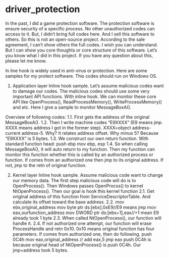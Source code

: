 # driver_protection
In the past, I did a game protection software. The protection software is ensure security of a specific process. No other unauthorized codes can access to it. But, I didn’t bring full codes here. And I sell this software to others. So this is not an open-source project. According to the sale agreement, I can’t show others the full codes. I wish you can understand. But I can show you core thoughts or core structure of this software. Let’s you know what I did in this project. If you have any question about this, please let me know.

In line hook is widely used in anti-virus or protection. Here are some samples for my protect software. This codes should run on Windows OS.
1. Application layer Inline hook sample.
Let’s assume malicious codes want to damage our codes. The malicious codes should use some very important API functions. With inline hook. We can monitor these core API like OpenProcess(), ReadProcessMemory(), WriteProcessMemory() and etc. Here I give a sample to monitor MessageBoxA().

Overview of following codes:
1.1.	First gets the address of the original MessageBoxA().
1.2.	Then I write machine codes “E9XXXX” (E9 means jmp. XXXX means address I got in the former step). XXXX=object address-current address-5. Why? It relates address offset. Why minus 5? Because “E9XXXX” is 5 bytes.
1.3.	We construct our own return function. With standard function head:
push ebp mov ebp, esp
1.4.	So when calling MessageBoxA(), it will auto return to my function. Then my function can monitor this function whether this is called by an authorized process or function. If comes from an authorized one then jmp to its original address. If not, jmp to the retn of original function.

2. Kernel layer Inline hook sample.
Assume malicious code want to change our memory data. The first step malicious code will do is to OpenProcess(). Then Windows passes OpenProcss() to kernel NtOpenProcess(). Then our goal is hook this kernel function
2.1.	Get original address of this function from ServiceDescriptorTable. And calculate its offset toward the base address.
2.2.	mov ebx,original_address
mov byte ptr ds:[ebx],0xE9//E9 means jmp mov eax,ourfunction_address
mov DWORD ptr ds:[ebx+1],eax//+1 mean E9 already took 1 byte
2.3.	When called NtOpenProcess(), our function will handle it.
2.4.	If not authorized one attempt, our function will erase ProcessHandle and retn 0x10. 0x10 means original function has four parameters. If comes from authorized one, then do following.
push	0C4h
mov eax,original_address // add eax,5
jmp eax
push 0C4h is because original head of NtOpenProcess() is push 0C4h. Our jmp+address took 5 bytes.
